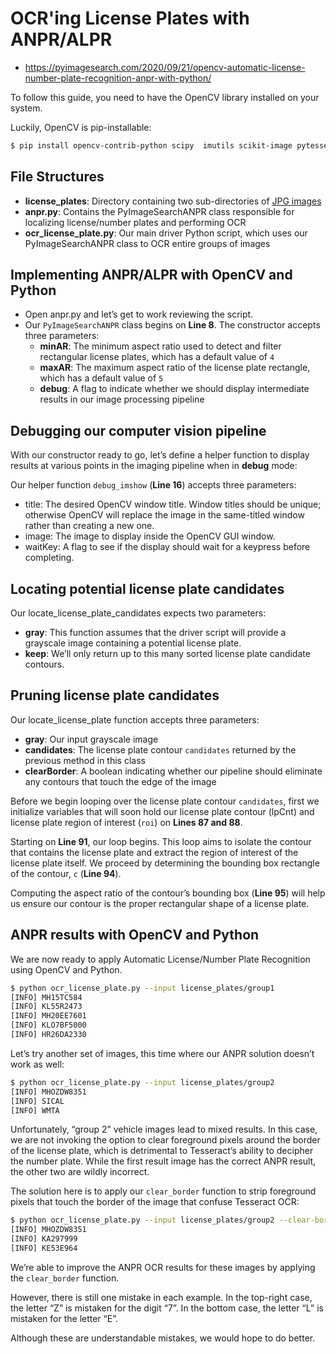 # OCR'ing License Plates with ANPR/ALPR
* https://pyimagesearch.com/2020/09/21/opencv-automatic-license-number-plate-recognition-anpr-with-python/ 

To follow this guide, you need to have the OpenCV library installed on your system.

Luckily, OpenCV is pip-installable:
```bash
$ pip install opencv-contrib-python scipy  imutils scikit-image pytesseract tesseract-ocr 
```

## File Structures
* **license_plates**: Directory containing two sub-directories of [JPG images](https://github.com/NanoNets/number-plate-detection.git)
* **anpr.py**: Contains the PyImageSearchANPR class responsible for localizing license/number plates and performing OCR
* **ocr_license_plate.py**: Our main driver Python script, which uses our PyImageSearchANPR class to OCR entire groups of images

## Implementing ANPR/ALPR with OpenCV and Python
* Open anpr.py and let’s get to work reviewing the script.
* Our ``PyImageSearchANPR`` class begins on **Line 8**. The constructor accepts three parameters:
  * **minAR**: The minimum aspect ratio used to detect and filter rectangular license plates, which has a default value of ``4``
  * **maxAR**: The maximum aspect ratio of the license plate rectangle, which has a default value of ``5``
  * **debug**: A flag to indicate whether we should display intermediate results in our image processing pipeline
 
## Debugging our computer vision pipeline
With our constructor ready to go, let’s define a helper function to display results at various points in the imaging pipeline when in **debug** mode: 

Our helper function ``debug_imshow`` (**Line 16**) accepts three parameters:

* title: The desired OpenCV window title. Window titles should be unique; otherwise OpenCV will replace the image in the same-titled window rather than creating a new one.
* image: The image to display inside the OpenCV GUI window.
* waitKey: A flag to see if the display should wait for a keypress before completing.

## Locating potential license plate candidates
Our locate_license_plate_candidates expects two parameters:

* **gray**: This function assumes that the driver script will provide a grayscale image containing a potential license plate.
* **keep**: We’ll only return up to this many sorted license plate candidate contours.

## Pruning license plate candidates
Our locate_license_plate function accepts three parameters:
* **gray**: Our input grayscale image
* **candidates**: The license plate contour ``candidates`` returned by the previous method in this class
* **clearBorder**: A boolean indicating whether our pipeline should eliminate any contours that touch the edge of the image

Before we begin looping over the license plate contour ``candidates``, first we initialize variables that will soon hold our license plate contour (lpCnt) and license plate region of interest (``roi``) on **Lines 87 and 88**.

Starting on **Line 91**, our loop begins. This loop aims to isolate the contour that contains the license plate and extract the region of interest of the license plate itself. We proceed by determining the bounding box rectangle of the contour, ``c`` (**Line 94**).

Computing the aspect ratio of the contour’s bounding box (**Line 95**) will help us ensure our contour is the proper rectangular shape of a license plate.

## ANPR results with OpenCV and Python
We are now ready to apply Automatic License/Number Plate Recognition using OpenCV and Python.

```bash
$ python ocr_license_plate.py --input license_plates/group1
[INFO] MH15TC584
[INFO] KL55R2473
[INFO] MH20EE7601
[INFO] KLO7BF5000
[INFO] HR26DA2330
```

Let’s try another set of images, this time where our ANPR solution doesn’t work as well:

```bash
$ python ocr_license_plate.py --input license_plates/group2
[INFO] MHOZDW8351
[INFO] SICAL
[INFO] WMTA
```
Unfortunately, “group 2” vehicle images lead to mixed results. In this case, we are not invoking the option to clear foreground pixels around the border of the license plate, which is detrimental to Tesseract’s ability to decipher the number plate.
While the first result image has the correct ANPR result, the other two are wildly incorrect.

The solution here is to apply our ``clear_border`` function to strip foreground pixels that touch the border of the image that confuse Tesseract OCR:

```bash
$ python ocr_license_plate.py --input license_plates/group2 --clear-border 1
[INFO] MHOZDW8351
[INFO] KA297999
[INFO] KE53E964
```
We’re able to improve the ANPR OCR results for these images by applying the ``clear_border`` function.

However, there is still one mistake in each example. In the top-right case, the letter “Z” is mistaken for the digit “7”. In the bottom case, the letter “L” is mistaken for the letter “E”.

Although these are understandable mistakes, we would hope to do better.
